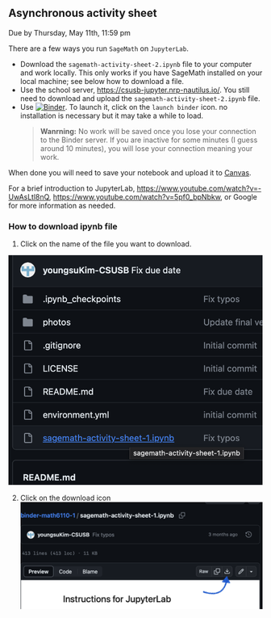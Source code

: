 Asynchronous activity sheet 
---
Due by Thursday, May 11th, 11:59 pm

There are a few ways you run ``SageMath`` on ``JupyterLab``.

* Download the ``sagemath-activity-sheet-2.ipynb`` file to your computer and work locally. This only works if you have SageMath installed on your local machine; see below how to download a file. 
* Use the school server, https://csusb-jupyter.nrp-nautilus.io/. You still need to download and upload the ``sagemath-activity-sheet-2.ipynb`` file. 
* Use [![Binder](https://mybinder.org/badge_logo.svg)](https://mybinder.org/v2/gh/youngsuKim-CSUSB/binder-math6110-1.git/HEAD). To launch it, click on the ``launch binder`` icon. no installation is necessary but it may take a while to load. 
    > **Wanrning:** No work will be saved once you lose your connection to the Binder server. If you are inactive for some minutes (I guess around 10 minutes), you will lose your connection meaning your work. 

<!-- https://mybinder.org/v2/gh/youngsuKim-CSUSB/binder-math6110-1/2nd-exercise -->

When done you will need to save your notebook and upload it to [Canvas](https://csusb.instructure.com/courses/24717/assignments/385953). 

For a brief introduction to JupyterLab, https://www.youtube.com/watch?v=-UwAsLtl8nQ, https://www.youtube.com/watch?v=5pf0_bpNbkw, or Google for more information as needed. 

### How to download ipynb file

1. Click on the name of the file you want to download.

![click](./photos/click_on_file_name.png)

2. Click on the download icon
![download](./photos/download_icon.png)
